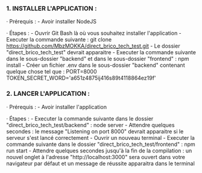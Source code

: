 ### 1. INSTALLER L'APPLICATION :

· Prérequis :
    - Avoir installer NodeJS

· Étapes :
    - Ouvrir Git Bash là où vous souhaitez installer l'application
    - Executer la commande suivante : git clone https://github.com/MbzMOKKA/direct_brico_tech_test.git
    - Le dossier "direct_brico_tech_test" devrait apparaitre
    - Executer la commande suivante dans le sous-dossier "backend" et dans le sous-dossier "frontend" : npm install
    - Créer un fichier .env dans le sous-dossier "backend" contenant quelque chose tel que :
            PORT=8000
            TOKEN_SECRET_WORD='a651z4875ij416s89t4118864ez19f'


### 2. LANCER L'APPLICATION :

· Prérequis :
    - Avoir installer l'application

· Étapes :
    - Executer la commande suivante dans le dossier "direct_brico_tech_test/backend" : node server
    - Attendre quelques secondes : le message "Listening on port 8000" devrait apparaitre si le serveur s'est lancé correctement
    - Ouvrir un nouveau terminal
    - Executer la commande suivante dans le dossier "direct_brico_tech_test/frontend" : npm run start
    - Attendre quelques secondes jusqu'à la fin de la compilation : un nouvel onglet à l'adresse "http://localhost:3000" sera ouvert dans votre navigateur par défaut et un message de réussite apparaitra dans le terminal